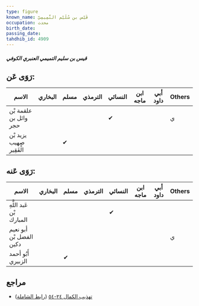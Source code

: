 ```yaml
---
type: figure
known_name: قَيْس بن سُلَيْم التَّمِيمِيّ
occupation: محدث
birth_date:
passing_date:
tahdhib_id: 4909
---
```

##### قيس بن سليم التميمي العنبري الكوفي

## رَوَى عَن:
| الاسم                   | البخاري | مسلم | الترمذي | النسائي | ابن ماجه | أبي داود | Others |
| ----------------------- | ------- | ---- | ------- | ------- | -------- | -------- | ------ |
| علقمة بْن وائل بن حجر   |         |      |         | ✔       |          |          | ي      |
| يزيد بْن صهيب الْفَقِير |         | ✔    |         |         |          |          |        |
## رَوَى عَنه:
| الاسم                    | البخاري | مسلم | الترمذي | النسائي | ابن ماجه | أبي داود | Others |
| ------------------------ | ------- | ---- | ------- | ------- | -------- | -------- | ------ |
| عَبد اللَّهِ بْن المبارك |         |      |         | ✔       |          |          |        |
| أبو نعيم الفضل بْن دكين  |         |      |         |         |          |          | ي      |
| أَبُو أحمد الزبيري       |         | ✔    |         |         |          |          |        |
## مراجع
- [تهذيب الكمال ٢٤-٥٤](obsidian://open?vault=Tahdhib-al-Kamal&file=Figures/٤٩٠٩-قيس%20بن%20سليم%20التميمي%20العنبري%20الكوفي) ([رابط الشاملة](https://shamela.ws/book/3722/12566))